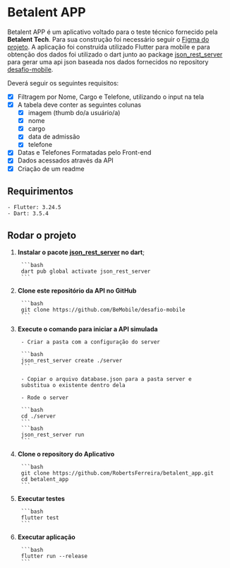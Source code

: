 # Betalent APP

 Betalent APP é um aplicativo voltado para o teste técnico fornecido pela **Betalent Tech**.
 Para sua construção foi necessário seguir o [Figma do projeto](https://www.figma.com/design/Lpdera6rS8SztMUAwzkpN0/Teste-T%C3%A9cnico-Mobile-BeTalent?node-id=1-4&node-type=canvas&t=ilyEeJ2SwabAGp0w-0). A aplicação foi construída utilizado Flutter para mobile e para obtenção dos dados foi utilizado o dart junto ao package [json_rest_server](https://pub.dev/packages/json_rest_server) para gerar uma api json baseada nos dados fornecidos no repository [desafio-mobile](https://github.com/BeMobile/desafio-mobile).

 Deverá seguir os seguintes requisitos:

- [x] Filtragem por Nome, Cargo e Telefone, utilizando o input na tela
- [x] A tabela deve conter as seguintes colunas
  - [x] imagem (thumb do/a usuário/a)
  - [x] nome
  - [x] cargo
  - [x] data de admissão
  - [x] telefone
- [x] Datas e Telefones Formatadas pelo Front-end
- [x] Dados acessados através da API
- [x] Criação de um readme

## Requirimentos

    - Flutter: 3.24.5
    - Dart: 3.5.4

## Rodar o projeto

1. **Instalar o pacote [json_rest_server](https://pub.dev/packages/json_rest_server) no dart**;

        ```bash
        dart pub global activate json_rest_server
        ```

2. **Clone este repositório da API no GitHub**

        ```bash
        git clone https://github.com/BeMobile/desafio-mobile
        ```

3. **Execute o comando para iniciar a API simulada**

        - Criar a pasta com a configuração do server

        ```bash
        json_rest_server create ./server
        ```

        - Copiar o arquivo database.json para a pasta server e
        substitua o existente dentro dela
        
        - Rode o server

        ```bash
        cd ./server
        ```        
        ```bash
        json_rest_server run
        ```

4. **Clone o repository do Aplicativo**

        ```bash
        git clone https://github.com/RobertsFerreira/betalent_app.git
        cd betalent_app
        ```

5. **Executar testes**

        ```bash
        flutter test
        ```

6. **Executar aplicação**

        ```bash
        flutter run --release
        ```
